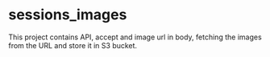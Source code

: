 # sessions_images
This project contains API,  accept and image url in body, fetching the images from the URL and store it in S3 bucket. 
